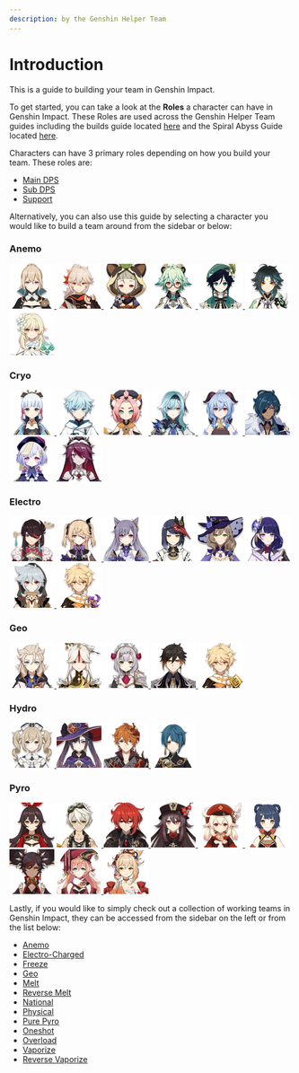 ```yaml
---
description: by the Genshin Helper Team
---
```


# Introduction

This is a guide to building your team in Genshin Impact.

To get started, you can take a look at the **Roles** a character can have in Genshin Impact. These Roles are used across the Genshin Helper Team guides including the builds guide located [here](https://tinyurl.com/genshinbuilds) and the Spiral Abyss Guide located [here](https://genshinhelper.gitbook.io/abyss/).

Characters can have 3 primary roles depending on how you build your team. These roles are:

* [Main DPS](roles/main-dps.md)
* [Sub DPS](roles/sub-dps/)
* [Support](roles/support/)

Alternatively, you can also use this guide by selecting a character you would like to build a team around from the sidebar or below:

### Anemo

[![](.gitbook/assets/ui_avataricon_jean.png) ](characters/anemo/jean.md)[![](.gitbook/assets/ui_avataricon_kazuha.png) ](characters/anemo/kazuha.md)[![](.gitbook/assets/ui_avataricon_sayu.png)](characters/anemo/sayu.md) [![](.gitbook/assets/ui_avataricon_sucrose.png) ](characters/anemo/sucrose.md)[![](.gitbook/assets/ui_avataricon_venti.png) ](characters/anemo/venti.md)[![](.gitbook/assets/ui_avataricon_xiao.png) ](characters/anemo/xiao.md)[![](.gitbook/assets/ui_avataricon_lumine_anemo.png) ](characters/anemo/traveler-anemo.md)

### Cryo

[![](.gitbook/assets/ui_avataricon_ayaka.png) ](characters/cryo/ayaka.md)[![](.gitbook/assets/ui_avataricon_chongyun.png)](characters/cryo/chongyun.md) [![](.gitbook/assets/ui_avataricon_diona.png) ](characters/cryo/diona.md)[![](.gitbook/assets/ui_avataricon_eula.png) ](characters/cryo/eula.md)[![](.gitbook/assets/ui_avataricon_ganyu.png) ](characters/cryo/ganyu.md)[![](.gitbook/assets/ui_avataricon_kaeya.png) ](characters/cryo/kaeya.md)[![](.gitbook/assets/ui_avataricon_qiqi.png)](characters/cryo/qiqi.md) [![](.gitbook/assets/ui_avataricon_rosaria.png) ](characters/cryo/rosaria.md)

### Electro

[![](.gitbook/assets/ui_avataricon_beidou.png)](characters/electro/beidou.md) [![](.gitbook/assets/ui_avataricon_fischl.png) ](characters/electro/fischl.md)[![](.gitbook/assets/ui_avataricon_keqing.png) ](characters/electro/keqing.md)[![](.gitbook/assets/ui_avataricon_sara.png)](characters/electro/kujou-sara.md) [![](.gitbook/assets/ui_avataricon_lisa.png)](characters/electro/lisa.md) [![](.gitbook/assets/ui_avataricon_shougun.png) ](characters/electro/raiden-shogun.md)[![](.gitbook/assets/ui_avataricon_razor.png) ](characters/electro/razor.md)[![](.gitbook/assets/ui_avataricon_aether_electro.png)](characters/electro/traveler-electro.md) 

### Geo

[![](.gitbook/assets/ui_avataricon_albedo.png) ](characters/geo/albedo.md)[![](.gitbook/assets/ui_avataricon_ningguang.png)](characters/geo/ningguang.md) [![](.gitbook/assets/ui_avataricon_noelle.png) ](characters/geo/noelle.md)[![](.gitbook/assets/ui_avataricon_zhongli.png) ](characters/geo/zhongli.md)[![](.gitbook/assets/ui_avataricon_aether_geo.png) ](characters/geo/traveler-geo.md)

### Hydro

[![](.gitbook/assets/ui_avataricon_barbara.png) ](characters/hydro/barbara.md)[![](.gitbook/assets/ui_avataricon_mona.png)](characters/hydro/mona.md) [![](.gitbook/assets/ui_avataricon_tartaglia.png) ](characters/hydro/tartaglia.md)[![](.gitbook/assets/ui_avataricon_xingqiu.png) ](characters/hydro/xingqiu.md)

### Pyro

[![](.gitbook/assets/ui_avataricon_amber.png)](characters/pyro/amber.md) [![](.gitbook/assets/ui_avataricon_bennett.png) ](characters/pyro/bennett.md)[![](.gitbook/assets/ui_avataricon_diluc.png) ](characters/pyro/diluc.md)[![](.gitbook/assets/ui_avataricon_hutao.png) ](characters/pyro/hu-tao.md)[![](.gitbook/assets/ui_avataricon_klee.png) ](characters/pyro/klee.md)[![](.gitbook/assets/ui_avataricon_xiangling.png)](characters/pyro/xiangling.md) [![](.gitbook/assets/ui_avataricon_xinyan.png)](characters/pyro/xinyan.md) [![](.gitbook/assets/ui_avataricon_yanfei.png) ](characters/pyro/yanfei.md)[![](.gitbook/assets/ui_avataricon_yoimiya.png) ](characters/pyro/yoimiya.md)

Lastly, if you would like to simply check out a collection of working teams in Genshin Impact, they can be accessed from the sidebar on the left or from the list below:

* [Anemo](characters/anemo/)
* [Electro-Charged](teams/electro-charged.md)
* [Freeze](teams/freeze.md)
* [Geo](characters/geo/)
* [Melt](teams/melt.md)
* [Reverse Melt](teams/reverse-melt.md)
* [National](teams/national.md)
* [Physical](teams/physical.md)
* [Pure Pyro](teams/pure-pyro.md)
* [Oneshot](teams/oneshot.md)
* [Overload](teams/overload.md)
* [Vaporize](teams/reverse-vaporize.md)
* [Reverse Vaporize](teams/vaporize.md)

